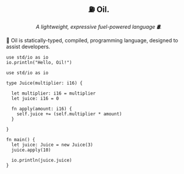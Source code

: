 <p align="center">
  <h2 align="center">⛽ Oil.</h2>
  <p align="center"><i>A lightweight, expressive fuel-powered language 🛢️.</i>
</p>

🧴 Oil is statically-typed, compiled, programming language, designed to assist developers.

```oil
use std/io as io
io.println("Hello, Oil!")
```

```oil
use std/io as io

type Juice(multiplier: i16) {

  let multiplier: i16 = multiplier
  let juice: i16 = 0

  fn apply(amount: i16) {
    self.juice += (self.multiplier * amount)
  }

}

fn main() {
  let juice: Juice = new Juice(3)
  juice.apply(10)

  io.println(juice.juice)
}

```
